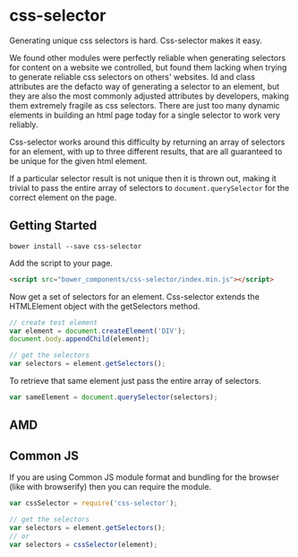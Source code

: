# css-selector

Generating unique css selectors is hard. Css-selector makes it easy.

We found other modules were perfectly reliable when generating selectors for content on a website we controlled, but found them lacking when trying to generate reliable css selectors on others' websites. Id and class attributes are the defacto way of generating a selector to an element, but they are also the most commonly adjusted attributes by developers, making them extremely fragile as css selectors. There are just too many dynamic elements in building an html page today for a single selector to work very reliably.

Css-selector works around this difficulty by returning an array of selectors for an element, with up to three different results, that are all guaranteed to be unique for the given html element.

If a particular selector result is not unique then it is thrown out, making it trivial to pass the entire array of selectors to `document.querySelector` for the correct element on the page.

## Getting Started

```shell
bower install --save css-selector
```

Add the script to your page.

```html
<script src="bower_components/css-selector/index.min.js"></script>
```

Now get a set of selectors for an element. Css-selector extends the HTMLElement object with the getSelectors method.

```javascript
// create test element
var element = document.createElement('DIV');
document.body.appendChild(element);

// get the selectors
var selectors = element.getSelectors();
```

To retrieve that same element just pass the entire array of selectors.

```javascript
var sameElement = document.querySelector(selectors);
```

## AMD



## Common JS

If you are using Common JS module format and bundling for the browser (like with browserify) then you can require the module.

```javascript
var cssSelector = require('css-selector');

// get the selectors
var selectors = element.getSelectors();
// or
var selectors = cssSelector(element);
```
